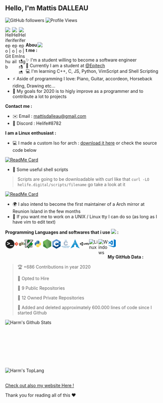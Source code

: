 [gmail]: mailto:mattisdalleau@gmail.com
[github]: https://www.github.com/Heliferepo
[instagram]: https://www.instagram.com/_mattisss

<h2>Hello, I'm Mattis DALLEAU</h2>

![GitHub followers](https://img.shields.io/github/followers/Heliferepo?label=Follow&style=social)
![Profile Views](http://img.shields.io/badge/Profile%20Views-192-blue)

[<img align="left" alt="Heliferepo | Github" width="22px" src="https://image.flaticon.com/icons/svg/733/733553.svg" />][github]
[<img align="left" alt="Heliferepo | Email" width="22px" src="https://image.flaticon.com/icons/svg/732/732200.svg" />][gmail]
[<img align="left" alt="Heliferepo | Instagram" width="22px" src="https://image.flaticon.com/icons/svg/733/733558.svg" />][instagram]

</br>
</br>

<img align='right' src="https://i.pinimg.com/originals/30/23/83/302383c530b39f5a65f11b4ef986e3ce.gif" width="400">**About me :**

- ✨ I'm a student willing to become a software engineer
- 📘 Currently I am a student at [@Epitech](https://www.epitech.eu/)
- 💻 I'm learning C++, C, JS, Python, VimScript and Shell Scripting
- ⚡ Aside of programming I love: Piano, Guitar, accordeon, Horseback riding, Drawing etc...
- 🥅 My goals for 2020 is to higly improve as a programmer and to contribute a lot to projects

**Contact me :**
- ✉️ Email : mattisdalleau@gmail.com
- 💬 Discord : Helife#8782

**I am a Linux enthusiast :**
- 💻 I made a custom Iso for arch : [download it here](https://files.norech.com/iso/nolife/whythis/WhyThis_1.0-2020.08.03-x86_64.iso) or check the source code below

[![ReadMe Card](https://github-readme-stats.vercel.app/api/pin/?username=Heliferepo&repo=whythis.iso&theme=buefy&hide_border=true)](https://github.com/Heliferepo/whythis.iso)

- 🌁 Some useful shell scripts

> Scripts are going to be downloadable with curl like that `curl -LO helife.digital/scripts/filename` go take a look at it

[![ReadMe Card](https://github-readme-stats.vercel.app/api/pin/?username=Heliferepo&repo=mattisdalleau.github.io&theme=buefy&hide_border=true)](https://github.com/Heliferepo/mattisdalleau.github.io)

- 🌍 I also intend to become the first maintainer of a Arch mirror at Reunion Island in the few months
- 💾 If you want me to work on a UNIX / Linux tty I can do so (as long as I have vim to edit text)</br>


**Programming Languages and softwares that i use <img src="https://media.giphy.com/media/WUlplcMpOCEmTGBtBW/giphy.gif" width="30">  :**

<img align="left" height="30" src="https://raw.githubusercontent.com/github/explore/80688e429a7d4ef2fca1e82350fe8e3517d3494d/topics/terminal/terminal.png">
<img align="left" height="30" src="https://raw.githubusercontent.com/github/explore/80688e429a7d4ef2fca1e82350fe8e3517d3494d/topics/git/git.png">
<img align="left" height="30" src="https://raw.githubusercontent.com/github/explore/80688e429a7d4ef2fca1e82350fe8e3517d3494d/topics/vim/vim.png">
<img align="left" height="30" src="https://raw.githubusercontent.com/github/explore/80688e429a7d4ef2fca1e82350fe8e3517d3494d/topics/python/python.png">
<img align="left" height="30" src="https://raw.githubusercontent.com/github/explore/80688e429a7d4ef2fca1e82350fe8e3517d3494d/topics/nodejs/nodejs.png">
<img align="left" height="30" src="https://raw.githubusercontent.com/github/explore/80688e429a7d4ef2fca1e82350fe8e3517d3494d/topics/cpp/cpp.png">
<img align="left" height="30" src="https://raw.githubusercontent.com/github/explore/80688e429a7d4ef2fca1e82350fe8e3517d3494d/topics/c/c.png">
<img align="left" height="30" src="https://raw.githubusercontent.com/github/explore/master/topics/archlinux/archlinux.png">
<img align="left" height="30" src="https://raw.githubusercontent.com/github/explore/80688e429a7d4ef2fca1e82350fe8e3517d3494d/topics/unity/unity.png">
<img align="left" alt="Linux" width="30px" src="https://image.flaticon.com/icons/svg/226/226772.svg">
<img align="left" alt="Windows" width="30px" src="https://image.flaticon.com/icons/svg/882/882702.svg">
<img align="left" alt="Visual Studio Code" width="26px" src="https://raw.githubusercontent.com/github/explore/80688e429a7d4ef2fca1e82350fe8e3517d3494d/topics/visual-studio-code/visual-studio-code.png" />

</br>
</br>

**My GitHub Data :** 

> 🏆 +686 Contributions in year 2020 
 > 
> 💼 Opted to Hire
 > 
> 📜 9 Public Repositories 
 > 
> 🔑 12 Owned Private Repositories 
 >
> 📝 Added and deleted approximately 600.000 lines of code since I started Github
 >


<div style="-webkit-column-count: 2; -moz-column-count: 2; column-count: 2; -webkit-column-rule: 1px dotted #e0e0e0; -moz-column-rule: 1px dotted #e0e0e0; column-rule: 1px dotted #e0e0e0;">
    <div style="display: inline-block;">
        <img width="450" height="150" img align="left" alt="Harm's Github Stats" src="https://github-readme-stats.vercel.app/api?username=Heliferepo&theme=buefy&show_icons=true&include_all_commits=true&count_private=true&hide_border=true&hide=issues" class="responsive" />
    </div>
    <div style="display: inline-block;">
        <img width="350" height="150" img align="center" alt="Harm's TopLang" src="https://github-readme-stats.vercel.app/api/top-langs/?username=Heliferepo&theme=buefy&hide_border=true&layout=compact&count_private=true&hide=html, css, perl" class="responsive"/>
    </div>
</div>
<br/>


[Check out also my website Here !](https://helife.digital)

Thank you for reading all of this :heart:
